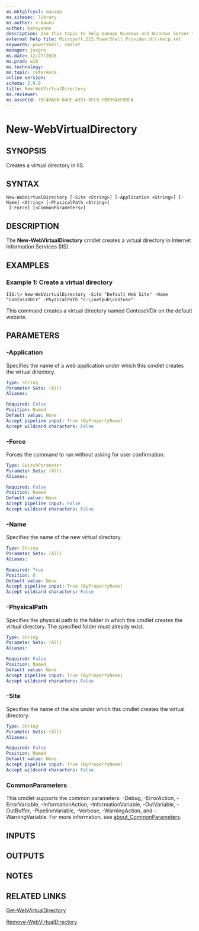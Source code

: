 ```yaml
---
ms.mktglfcycl: manage
ms.sitesec: library
ms.author: v-kaunu
author: Kateyanne
description: Use this topic to help manage Windows and Windows Server technologies with Windows PowerShell.
external help file: Microsoft.IIS.PowerShell.Provider.dll-Help.xml
keywords: powershell, cmdlet
manager: jasgro
ms.date: 12/27/2016
ms.prod: w10
ms.technology: 
ms.topic: reference
online version: 
schema: 2.0.0
title: New-WebVirtualDirectory
ms.reviewer:
ms.assetid: 7BC49A0B-D4DE-4351-8FC8-FB93946E98E4
---
```


# New-WebVirtualDirectory

## SYNOPSIS
Creates a virtual directory in IIS.

## SYNTAX

```
New-WebVirtualDirectory [-Site <String>] [-Application <String>] [-Name] <String> [-PhysicalPath <String>]
 [-Force] [<CommonParameters>]
```

## DESCRIPTION
The **New-WebVirtualDirectory** cmdlet creates a virtual directory in Internet Information Services (IIS).

## EXAMPLES

### Example 1: Create a virtual directory
```
IIS:\> New-WebVirtualDirectory -Site "Default Web Site" -Name "ContosoVDir" -PhysicalPath "c:\inetpub\contoso"
```

This command creates a virtual directory named ContosoVDir on the default website.

## PARAMETERS

### -Application
Specifies the name of a web application under which this cmdlet creates the virtual directory.

```yaml
Type: String
Parameter Sets: (All)
Aliases: 

Required: False
Position: Named
Default value: None
Accept pipeline input: True (ByPropertyName)
Accept wildcard characters: False
```

### -Force
Forces the command to run without asking for user confirmation.

```yaml
Type: SwitchParameter
Parameter Sets: (All)
Aliases: 

Required: False
Position: Named
Default value: None
Accept pipeline input: False
Accept wildcard characters: False
```

### -Name
Specifies the name of the new virtual directory.

```yaml
Type: String
Parameter Sets: (All)
Aliases: 

Required: True
Position: 0
Default value: None
Accept pipeline input: True (ByPropertyName)
Accept wildcard characters: False
```

### -PhysicalPath
Specifies the physical path to the folder in which this cmdlet creates the virtual directory.
The specified folder must already exist.

```yaml
Type: String
Parameter Sets: (All)
Aliases: 

Required: False
Position: Named
Default value: None
Accept pipeline input: True (ByPropertyName)
Accept wildcard characters: False
```

### -Site
Specifies the name of the site under which this cmdlet creates the virtual directory.

```yaml
Type: String
Parameter Sets: (All)
Aliases: 

Required: False
Position: Named
Default value: None
Accept pipeline input: True (ByPropertyName)
Accept wildcard characters: False
```

### CommonParameters
This cmdlet supports the common parameters: -Debug, -ErrorAction, -ErrorVariable, -InformationAction, -InformationVariable, -OutVariable, -OutBuffer, -PipelineVariable, -Verbose, -WarningAction, and -WarningVariable. For more information, see [about_CommonParameters](https://go.microsoft.com/fwlink/?LinkID=113216).

## INPUTS

## OUTPUTS

## NOTES

## RELATED LINKS

[Get-WebVirtualDirectory](./Get-WebVirtualDirectory.md)

[Remove-WebVirtualDirectory](./Remove-WebVirtualDirectory.md)

